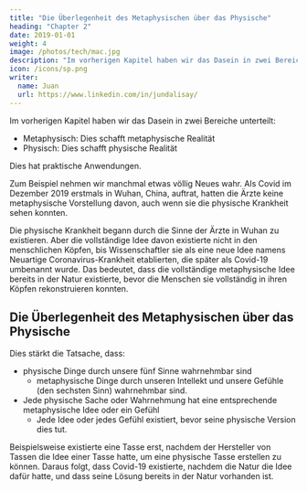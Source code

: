 ```yaml
---
title: "Die Überlegenheit des Metaphysischen über das Physische"
heading: "Chapter 2"
date: 2019-01-01
weight: 4
image: /photos/tech/mac.jpg
description: "Im vorherigen Kapitel haben wir das Dasein in zwei Bereiche unterteilt"
icon: /icons/sp.png
writer:
  name: Juan
  url: https://www.linkedin.com/in/jundalisay/
---
```




Im vorherigen Kapitel haben wir das Dasein in zwei Bereiche unterteilt:

- Metaphysisch: Dies schafft metaphysische Realität
- Physisch: Dies schafft physische Realität

Dies hat praktische Anwendungen.

Zum Beispiel nehmen wir manchmal etwas völlig Neues wahr. Als Covid im Dezember 2019 erstmals in Wuhan, China, auftrat, hatten die Ärzte keine metaphysische Vorstellung davon, auch wenn sie die physische Krankheit sehen konnten.

Die physische Krankheit begann durch die Sinne der Ärzte in Wuhan zu existieren. Aber die vollständige Idee davon existierte nicht in den menschlichen Köpfen, bis Wissenschaftler sie als eine neue Idee namens Neuartige Coronavirus-Krankheit etablierten, die später als Covid-19 umbenannt wurde. Das bedeutet, dass die vollständige metaphysische Idee bereits in der Natur existierte, bevor die Menschen sie vollständig in ihren Köpfen rekonstruieren konnten.


## Die Überlegenheit des Metaphysischen über das Physische

Dies stärkt die Tatsache, dass:

- physische Dinge durch unsere fünf Sinne wahrnehmbar sind
  - metaphysische Dinge durch unseren Intellekt und unsere Gefühle (den sechsten Sinn) wahrnehmbar sind.
- Jede physische Sache oder Wahrnehmung hat eine entsprechende metaphysische Idee oder ein Gefühl
  - Jede Idee oder jedes Gefühl existiert, bevor seine physische Version dies tut.

Beispielsweise existierte eine Tasse erst, nachdem der Hersteller von Tassen die Idee einer Tasse hatte, um eine physische Tasse erstellen zu können. Daraus folgt, dass Covid-19 existierte, nachdem die Natur die Idee dafür hatte, und dass seine Lösung bereits in der Natur vorhanden ist.